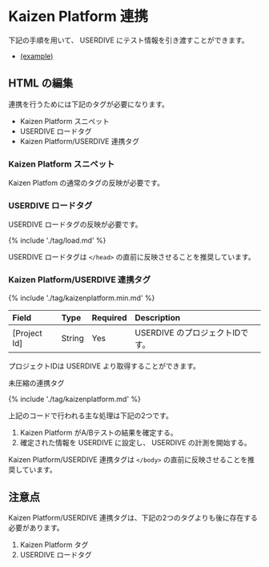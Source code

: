 # Kaizen Platform 連携

下記の手順を用いて、 USERDIVE にテスト情報を引き渡すことができます。

- [(example)](https://uncovertruth.github.io/examples/integration/kaizenplatform.html)

## HTML の編集

連携を行うためには下記のタグが必要になります。

- Kaizen Platform スニペット
- USERDIVE ロードタグ
- Kaizen Platform/USERDIVE 連携タグ

### Kaizen Platform スニペット

Kaizen Platfom の通常のタグの反映が必要です。

### USERDIVE ロードタグ

USERDIVE ロードタグの反映が必要です。

{% include './tag/load.md' %}

USERDIVE ロードタグは `</head>` の直前に反映させることを推奨しています。

### Kaizen Platform/USERDIVE 連携タグ

{% include './tag/kaizenplatform.min.md' %}

| Field        | Type   | Required | Description                     |
|:-------------|:-------|:---------|:--------------------------------|
| [Project Id] | String | Yes      | USERDIVE のプロジェクトIDです。 |

プロジェクトIDは USERDIVE より取得することができます。

未圧縮の連携タグ

{% include './tag/kaizenplatform.md' %}

上記のコードで行われる主な処理は下記の2つです。

1. Kaizen Platform がA/Bテストの結果を確定する。
1. 確定された情報を USERDIVE に設定し、 USERDIVE の計測を開始する。

Kaizen Platform/USERDIVE 連携タグは `</body>` の直前に反映させることを推奨しています。

## 注意点

Kaizen Platform/USERDIVE 連携タグは、下記の2つのタグよりも後に存在する必要があります。

1. Kaizen Platform タグ
1. USERDIVE ロードタグ
